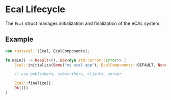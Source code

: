 # Ecal Lifecycle

The `Ecal` struct manages initialization and finalization of the eCAL system.

## Example

```rust
use rustecal::{Ecal, EcalComponents};

fn main() -> Result<(), Box<dyn std::error::Error>> {
    Ecal::initialize(Some("my ecal app"), EcalComponents::DEFAULT, None)?;

    // use publishers, subscribers, clients, server

    Ecal::finalize();
    Ok(())
}
```
